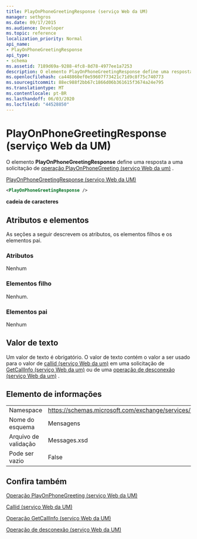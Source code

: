 ```yaml
---
title: PlayOnPhoneGreetingResponse (serviço Web da UM)
manager: sethgros
ms.date: 09/17/2015
ms.audience: Developer
ms.topic: reference
localization_priority: Normal
api_name:
- PlayOnPhoneGreetingResponse
api_type:
- schema
ms.assetid: 7189d69a-9288-4fc8-8d78-4977ee1a7253
description: O elemento PlayOnPhoneGreetingResponse define uma resposta a uma solicitação de operação PlayOnPhoneGreeting (serviço Web da UM).
ms.openlocfilehash: ca448860ef0e59607f73421c71d9c8f75c740773
ms.sourcegitcommit: 88ec988f2bb67c1866d06b361615f3674a24e795
ms.translationtype: MT
ms.contentlocale: pt-BR
ms.lasthandoff: 06/03/2020
ms.locfileid: "44528850"
---
```

# <a name="playonphonegreetingresponse-um-web-service"></a>PlayOnPhoneGreetingResponse (serviço Web da UM)

O elemento **PlayOnPhoneGreetingResponse** define uma resposta a uma solicitação de [operação PlayOnPhoneGreeting (serviço Web da um)](playonphonegreeting-operation-um-web-service.md) . 
  
[PlayOnPhoneGreetingResponse (serviço Web da UM)](playonphonegreetingresponse-um-web-service.md)
  
```xml
<PlayOnPhoneGreetingResponse />
```

 **cadeia de caracteres**
## <a name="attributes-and-elements"></a>Atributos e elementos

As seções a seguir descrevem os atributos, os elementos filhos e os elementos pai.
  
### <a name="attributes"></a>Atributos

Nenhum
  
### <a name="child-elements"></a>Elementos filho

Nenhum.
  
### <a name="parent-elements"></a>Elementos pai

Nenhum
  
## <a name="text-value"></a>Valor de texto

Um valor de texto é obrigatório. O valor de texto contém o valor a ser usado para o valor de [callid (serviço Web da um)](callid-um-web-service.md) em uma solicitação de [GetCallInfo (serviço Web da um)](getcallinfo-operation-um-web-service.md) ou de uma [operação de desconexão (serviço Web da um)](disconnect-operation-um-web-service.md) . 
  
## <a name="element-information"></a>Elemento de informações

|||
|:-----|:-----|
|Namespace  <br/> |https://schemas.microsoft.com/exchange/services/2006/messages  <br/> |
|Nome do esquema  <br/> |Mensagens  <br/> |
|Arquivo de validação  <br/> |Messages.xsd  <br/> |
|Pode ser vazio  <br/> |False  <br/> |
   
## <a name="see-also"></a>Confira também



[Operação PlayOnPhoneGreeting (serviço Web da UM)](playonphonegreeting-operation-um-web-service.md)
  
[Callid (serviço Web da UM)](callid-um-web-service.md)
  
[Operação GetCallInfo (serviço Web da UM)](getcallinfo-operation-um-web-service.md)
  
[Operação de desconexão (serviço Web da UM)](disconnect-operation-um-web-service.md)

